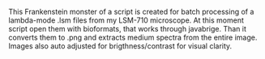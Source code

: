 This Frankenstein monster of a script is created for batch processing of a lambda-mode .lsm files from my LSM-710 microscope.
At this moment script open them with bioformats, that works through javabrige. Than it converts them to .png and extraсts medium spectra from the entire image. 
Images also auto adjusted for brigthness/contrast for visual clarity.
